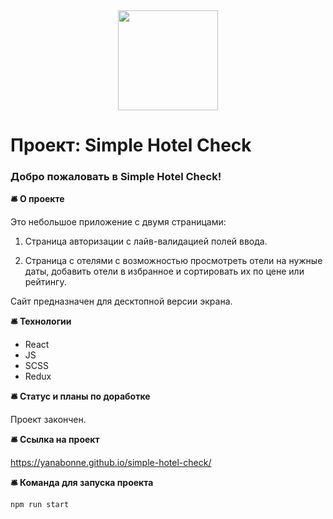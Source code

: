 <div align="center">
  <img src="https://media.giphy.com/media/fnQ9jP3cXYIj2AKjcV/giphy.gif" width="160"/>
</div>

# Проект: Simple Hotel Check

### Добро пожаловать в Simple Hotel Check!

**:bellhop_bell: О проекте**

Это небольшое приложение с двумя страницами:

1. Страница авторизации с лайв-валидацией полей ввода.

2. Страница с отелями с возможностью просмотреть отели на нужные даты, добавить отели в избранное и сортировать их по цене или рейтингу.

Сайт предназначен для десктопной версии экрана.

**:bellhop_bell: Технологии**

- React
- JS
- SCSS
- Redux

**:bellhop_bell: Статус и планы по доработке**

Проект закончен.

**:bellhop_bell: Ссылка на проект**

https://yanabonne.github.io/simple-hotel-check/

**:bellhop_bell: Команда для запуска проекта**

```
npm run start
```
